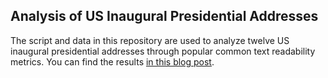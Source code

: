 ## Analysis of US Inaugural Presidential Addresses
The script and data in this repository are used to analyze
twelve US inaugural presidential addresses through popular
common text readability metrics.
You can find the results
[in this blog post](http://www.spinellis.gr/blog/20170120/).
